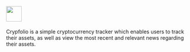 # <img src="https://i.imgur.com/5LEqkQ1.png" height="42" width="42">


<p>
Crypfolio is a simple cryptocurrency tracker which enables users to track their assets, as well as view the most recent and relevant news regarding their assets.
<p>
